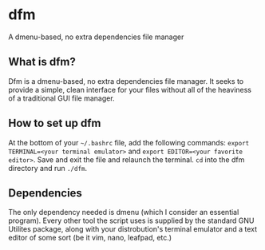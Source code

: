 # dfm
A dmenu-based, no extra dependencies file manager

## What is dfm?
Dfm is a dmenu-based, no extra dependencies file manager. It seeks to provide a simple, clean interface for your files without all of the heaviness of a traditional GUI file manager.

## How to set up dfm
At the bottom of your `~/.bashrc` file, add the following commands: `export TERMINAL=<your terminal emulator>` and `export EDITOR=<your favorite editor>`. Save and exit the file and relaunch the terminal. `cd` into the dfm directory and run `./dfm`.

## Dependencies
The only dependency needed is dmenu (which I consider an essential program). Every other tool the script uses is supplied by the standard GNU Utilites package, along with your distrobution's terminal emulator and a text editor of some sort (be it vim, nano, leafpad, etc.)

